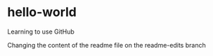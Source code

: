 # hello-world
Learning to use GitHub

Changing the content of the readme file on the readme-edits branch

